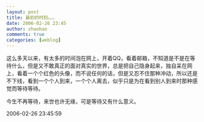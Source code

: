 ```yaml
---
layout: post
title: 最初的时刻。。。
date: 2006-02-26 23:45
author: zhaohao
comments: true
categories: [weblog]
---
```

这么多天以来，有太多的时间泡在网上，开着QQ，看着邮箱，不知道是不是在等待什么，但是又不敢真正的面对真实的世界，总是把自己隐身起来，独自呆在网上，看着一个个红色的头像，而不说任何的话，但是又忍不住那种冲动，所以还是不下线，看到一个个人到来，一个个人离去，似乎只是为在看到别人到来时那种感觉而等待等待。   
   
今生不再等待，来世也许无缘，可是等待又有什么意义。   

2006-02-26 23:45:59   
